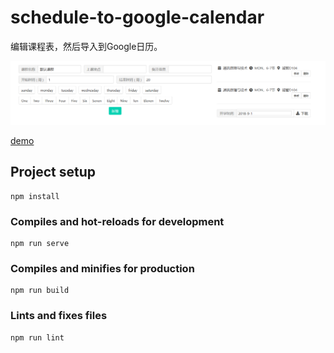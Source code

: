 # schedule-to-google-calendar
编辑课程表，然后导入到Google日历。

![](src/assets/002.png)

[demo](https://yee2.github.io/schedule-to-google-calendar/)
## Project setup
```
npm install
```

### Compiles and hot-reloads for development
```
npm run serve
```

### Compiles and minifies for production
```
npm run build
```

### Lints and fixes files
```
npm run lint
```
 
